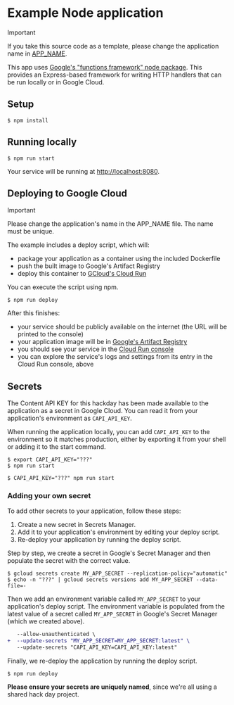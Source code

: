 Example Node application
========================

> [!IMPORTANT]
> If you take this source code as a template, please change the application name in [APP_NAME](APP_NAME).

This app uses [Google's "functions framework" node package](https://github.com/GoogleCloudPlatform/functions-framework-nodejs). This provides an Express-based framework for writing HTTP handlers that can be run locally or in Google Cloud.

## Setup

```shell
$ npm install
```

## Running locally

```shell
$ npm run start
```

Your service will be running at [http://localhost:8080](http://localhost:8080).

## Deploying to Google Cloud

> [!IMPORTANT]
> Please change the application's name in the APP_NAME file. The name must be unique.

The example includes a deploy script, which will:

- package your application as a container using the included Dockerfile
- push the built image to Google's Artifact Registry
- deploy this container to [GCloud's Cloud Run](https://cloud.google.com/run)

You can execute the script using npm.

```shell
$ npm run deploy
```

After this finishes:
- your service should be publicly available on the internet (the URL will be printed to the console)
- your application image will be in [Google's Artifact Registry](https://console.cloud.google.com/artifacts/docker/hackday-2025-support/europe/eu.gcr.io?project=hackday-2025-support)
- you should see your service in the [Cloud Run console](https://console.cloud.google.com/run?project=hackday-2025-support)
- you can explore the service's logs and settings from its entry in the Cloud Run console, above

## Secrets

The Content API KEY for this hackday has been made available to the application as a secret in Google Cloud. You can read it from your application's environment as `CAPI_API_KEY`.

When running the application locally, you can add `CAPI_API_KEY` to the environment so it matches production, either by exporting it from your shell or adding it to the start command.

```shell
$ export CAPI_API_KEY="???"
$ npm run start
```

```shell
$ CAPI_API_KEY="???" npm run start
```

### Adding your own secret

To add other secrets to your application, follow these steps:

1. Create a new secret in Secrets Manager.
2. Add it to your application's environment by editing your deploy script.
3. Re-deploy your application by running the deploy script.

Step by step, we create a secret in Google's Secret Manager and then populate the secret with the correct value.

```shell
$ gcloud secrets create MY_APP_SECRET --replication-policy="automatic"
$ echo -n "???" | gcloud secrets versions add MY_APP_SECRET --data-file=-
```

Then we add an environment variable called `MY_APP_SECRET` to your application's deploy script. The environment variable is populated from the latest value of a secret called `MY_APP_SECRET` in Google's Secret Manager (which we created above).

```diff
   --allow-unauthenticated \
+  --update-secrets "MY_APP_SECRET=MY_APP_SECRET:latest" \
   --update-secrets "CAPI_API_KEY=CAPI_API_KEY:latest"
```

Finally, we re-deploy the application by running the deploy script.

```shell
$ npm run deploy
```

**Please ensure your secrets are uniquely named**, since we're all using a shared hack day project.
